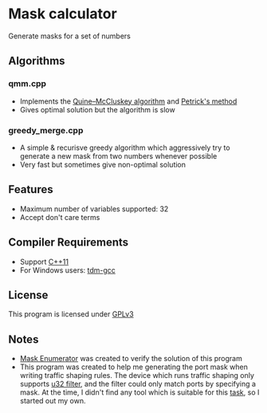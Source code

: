 ﻿# Mask calculator
Generate masks for a set of numbers

## Algorithms
### qmm.cpp
* Implements the [Quine–McCluskey algorithm](http://en.wikipedia.org/wiki/Quine%E2%80%93McCluskey_algorithm) and [Petrick's method](http://en.wikipedia.org/wiki/Petrick%27s_method)
* Gives optimal solution but the algorithm is slow

### greedy_merge.cpp
* A simple & recurisve greedy algorithm which aggressively try to generate a new mask from two numbers whenever possible
* Very fast but sometimes give non-optimal solution

## Features
* Maximum number of variables supported: 32
* Accept don't care terms

## Compiler Requirements
* Support [C++11](http://en.wikipedia.org/wiki/C++11)
* For Windows users: [tdm-gcc](http://tdm-gcc.tdragon.net/)

## License
This program is licensed under [GPLv3](http://www.gnu.org/licenses/gpl.txt)

## Notes
* [Mask Enumerator](https://github.com/Chocobo1/mask-enumerator) was created to verify the solution of this program
* This program was created to help me generating the port mask when writing traffic shaping rules. The device which runs traffic shaping only supports [u32 filter](http://lartc.org/howto/lartc.adv-filter.html), and the filter could only match ports by specifying a mask. At the time, I didn't find any tool which is suitable for this [task](http://serverfault.com/questions/231880/how-to-match-port-range-using-u32-filter), so I started out my own.
